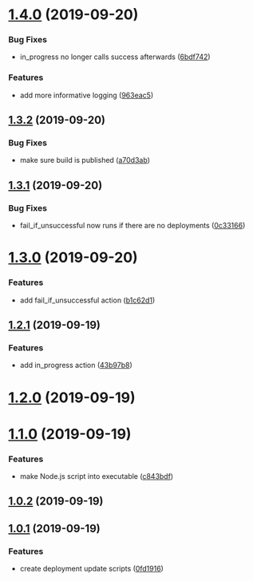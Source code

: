 # [1.4.0](https://github.com/bwyap/github-deploy-status/compare/v1.3.2...v1.4.0) (2019-09-20)


### Bug Fixes

* in_progress no longer calls success afterwards ([6bdf742](https://github.com/bwyap/github-deploy-status/commit/6bdf742))


### Features

* add more informative logging ([963eac5](https://github.com/bwyap/github-deploy-status/commit/963eac5))



## [1.3.2](https://github.com/bwyap/github-deploy-status/compare/v1.3.1...v1.3.2) (2019-09-20)


### Bug Fixes

* make sure build is published ([a70d3ab](https://github.com/bwyap/github-deploy-status/commit/a70d3ab))



## [1.3.1](https://github.com/bwyap/github-deploy-status/compare/v1.3.0...v1.3.1) (2019-09-20)


### Bug Fixes

* fail_if_unsuccessful now runs if there are no deployments ([0c33166](https://github.com/bwyap/github-deploy-status/commit/0c33166))



# [1.3.0](https://github.com/bwyap/github-deploy-status/compare/v1.2.1...v1.3.0) (2019-09-20)


### Features

* add fail_if_unsuccessful action ([b1c62d1](https://github.com/bwyap/github-deploy-status/commit/b1c62d1))



## [1.2.1](https://github.com/bwyap/github-deploy-status/compare/v1.2.0...v1.2.1) (2019-09-19)


### Features

* add in_progress action ([43b97b8](https://github.com/bwyap/github-deploy-status/commit/43b97b8))



# [1.2.0](https://github.com/bwyap/github-deploy-status/compare/v1.1.0...v1.2.0) (2019-09-19)



# [1.1.0](https://github.com/bwyap/github-deploy-status/compare/v1.0.2...v1.1.0) (2019-09-19)


### Features

* make Node.js script into executable ([c843bdf](https://github.com/bwyap/github-deploy-status/commit/c843bdf))



## [1.0.2](https://github.com/bwyap/github-deploy-status/compare/v1.0.1...v1.0.2) (2019-09-19)



## [1.0.1](https://github.com/bwyap/github-deploy-status/compare/0fd1916...v1.0.1) (2019-09-19)


### Features

* create deployment update scripts ([0fd1916](https://github.com/bwyap/github-deploy-status/commit/0fd1916))



